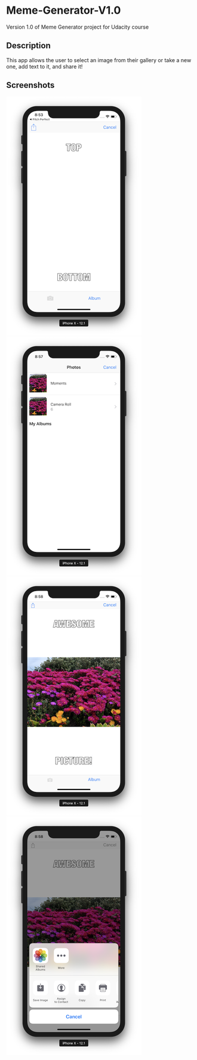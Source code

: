 # Meme-Generator-V1.0
Version 1.0 of Meme Generator project for Udacity course

## Description
This app allows the user to select an image from their gallery or take a new one, add text to it, and share it!

## Screenshots
![](images/blankImage.png) ![](images/selectingImage.png)
![](images/editingImage.png) ![](images/sharingImage.png)
